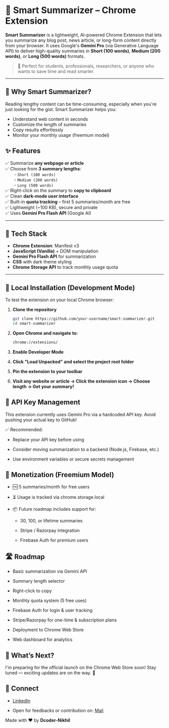 # 🧠 Smart Summarizer – Chrome Extension

**Smart Summarizer** is a lightweight, AI-powered Chrome Extension that lets you summarize any blog post, news article, or long-form content directly from your browser. It uses Google's **Gemini Pro** (via Generative Language API) to deliver high-quality summaries in **Short (100 words)**, **Medium (200 words)**, or **Long (500 words)** formats.

> 🚀 Perfect for students, professionals, researchers, or anyone who wants to save time and read smarter.

---

## 🎯 Why Smart Summarizer?

Reading lengthy content can be time-consuming, especially when you're just looking for the gist. Smart Summarizer helps you:

- Understand web content in seconds
- Customize the length of summaries
- Copy results effortlessly
- Monitor your monthly usage (freemium model)


## ✨ Features

✅ Summarize **any webpage or article**  
✅ Choose from **3 summary lengths**:  
  - `Short (100 words)`  
  - `Medium (200 words)`  
  - `Long (500 words)`  
✅ Right-click on the summary to **copy to clipboard**  
✅ Clean **dark-mode user interface**  
✅ Built-in **quota tracking** – first 5 summaries/month are free  
✅ Lightweight (~100 KB), secure and private  
✅ Uses **Gemini Pro Flash API** (Google AI)

---

## 🔧 Tech Stack

- **Chrome Extension**: Manifest v3
- **JavaScript (Vanilla)** + DOM manipulation
- **Gemini Pro Flash API** for summarization
- **CSS** with dark theme styling
- **Chrome Storage API** to track monthly usage quota

---

## 🧪 Local Installation (Development Mode)

To test the extension on your local Chrome browser:

1. **Clone the repository**
   ```bash
   git clone https://github.com/your-username/smart-summarizer.git
   cd smart-summarizer

2. **Open Chrome and navigate to:**
    ```bash
    chrome://extensions/

3. **Enable Developer Mode**

4. **Click "Load Unpacked" and select the project root folder**

5. **Pin the extension to your toolbar**

6. **Visit any website or article → Click the extension icon → Choose length → Get your summary!**

## 🔐 API Key Management

This extension currently uses Gemini Pro via a hardcoded API key. Avoid pushing your actual key to GitHub!

✅ Recommended:

- Replace your API key before using

- Consider moving summarization to a backend (Node.js, Firebase, etc.)

- Use environment variables or secure secrets management

## 💸 Monetization (Freemium Model)

- 🆓 5 summaries/month for free users

- ⏳ Usage is tracked via chrome.storage.local

- 📦 Future roadmap includes support for:

    - 30, 100, or lifetime summaries

    - Stripe / Razorpay integration

    - Firebase Auth for premium users

## 🛣 Roadmap

- Basic summarization via Gemini API

- Summary length selector

- Right-click to copy

- Monthly quota system (5 free uses)

- Firebase Auth for login & user tracking

- Stripe/Razorpay for one-time & subscription plans

- Deployment to Chrome Web Store

- Web dashboard for analytics

## 🚀 What’s Next?

I'm preparing for the official launch on the Chrome Web Store soon!
Stay tuned — exciting updates are on the way. 🙌

## 🔗 Connect

- [LinkedIn](https://www.linkedin.com/in/dcoder-nikhil/)

- Open for feedbacks or contribution on:  [Mail](nikhil.ranjanai@gmail.com)


Made with ❤️ by **Dcoder-Nikhil**